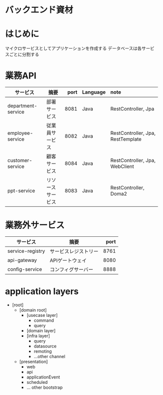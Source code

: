 バックエンド資材
=====

# はじめに

マイクロサービスとしてアプリケーションを作成する
データベースは各サービスごとに分割する

# 業務API

| サービス               | 摘要       | port | Language | note                              |
|--------------------|----------|-----:|:---------|:----------------------------------|
| department-service | 部署サービス   | 8081 | Java     | RestController, Jpa               |
| employee-service   | 従業員サービス  | 8082 | Java     | RestController, Jpa, RestTemplate |
| customer-service   | 顧客サービス   | 8084 | Java     | RestController, Jpa, WebClient    |
| ppt-service        | リソースサービス | 8083 | Java     | RestController, Doma2             |

# 業務外サービス

| サービス             | 摘要         | port |
|------------------|------------|-----:|
| service-registry | サービスレジストリー | 8761 |
| api-gateway      | APIゲートウェイ  | 8080 |
| config-service   | コンフィグサーバー  | 8888 |

# application layers

* [root]
    * [domain root]
        * [usecase layer]
            * command
            * query
        * [domain layer]
        * [infra layer]
            * query
            * datasource
            * remoting
            * ...other channel
    * [presentation]
        * web
        * api
        * applicationEvent
        * scheduled
        * ... other bootstrap
